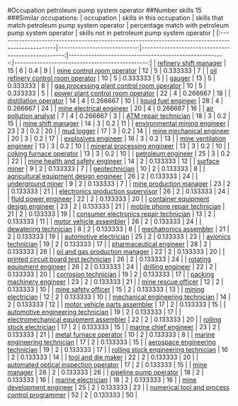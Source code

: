 #Occupation petroleum pump system operator
##Number skills 15
###Similar occupations:
| occupation                                                                                        |   skills in this occupation |   skills that match petroleum pump system operator |   percentage match with petroleum pump system operator |   skills not in petroleum pump system operator |
|:--------------------------------------------------------------------------------------------------|----------------------------:|---------------------------------------------------:|-------------------------------------------------------:|-----------------------------------------------:|
| [refinery shift manager](refinery_shift_manager.md)                                               |                          15 |                                                  6 |                                               0.4      |                                              9 |
| [mine control room operator](mine_control_room_operator.md)                                       |                          12 |                                                  5 |                                               0.333333 |                                              7 |
| [oil refinery control room operator](oil_refinery_control_room_operator.md)                       |                          10 |                                                  5 |                                               0.333333 |                                              5 |
| [gauger](gauger.md)                                                                               |                          13 |                                                  5 |                                               0.333333 |                                              8 |
| [gas processing plant control room operator](gas_processing_plant_control_room_operator.md)       |                          10 |                                                  5 |                                               0.333333 |                                              5 |
| [power plant control room operator](power_plant_control_room_operator.md)                         |                          22 |                                                  4 |                                               0.266667 |                                             18 |
| [distillation operator](distillation_operator.md)                                                 |                          14 |                                                  4 |                                               0.266667 |                                             10 |
| [liquid fuel engineer](liquid_fuel_engineer.md)                                                   |                          28 |                                                  4 |                                               0.266667 |                                             24 |
| [mine electrical engineer](mine_electrical_engineer.md)                                           |                          20 |                                                  4 |                                               0.266667 |                                             16 |
| [air pollution analyst](air_pollution_analyst.md)                                                 |                           7 |                                                  4 |                                               0.266667 |                                              3 |
| [ATM repair technician](ATM_repair_technician.md)                                                 |                          18 |                                                  3 |                                               0.2      |                                             15 |
| [mine shift manager](mine_shift_manager.md)                                                       |                          14 |                                                  3 |                                               0.2      |                                             11 |
| [environmental mining engineer](environmental_mining_engineer.md)                                 |                          23 |                                                  3 |                                               0.2      |                                             20 |
| [mud logger](mud_logger.md)                                                                       |                          17 |                                                  3 |                                               0.2      |                                             14 |
| [mine mechanical engineer](mine_mechanical_engineer.md)                                           |                          20 |                                                  3 |                                               0.2      |                                             17 |
| [explosives engineer](explosives_engineer.md)                                                     |                          16 |                                                  3 |                                               0.2      |                                             13 |
| [mine ventilation engineer](mine_ventilation_engineer.md)                                         |                          13 |                                                  3 |                                               0.2      |                                             10 |
| [mineral processing engineer](mineral_processing_engineer.md)                                     |                          13 |                                                  3 |                                               0.2      |                                             10 |
| [coking furnace operator](coking_furnace_operator.md)                                             |                          13 |                                                  3 |                                               0.2      |                                             10 |
| [petroleum engineer](petroleum_engineer.md)                                                       |                          25 |                                                  3 |                                               0.2      |                                             22 |
| [mine health and safety engineer](mine_health_and_safety_engineer.md)                             |                          14 |                                                  2 |                                               0.133333 |                                             12 |
| [surface miner](surface_miner.md)                                                                 |                           9 |                                                  2 |                                               0.133333 |                                              7 |
| [geotechnician](geotechnician.md)                                                                 |                          10 |                                                  2 |                                               0.133333 |                                              8 |
| [agricultural equipment design engineer](agricultural_equipment_design_engineer.md)               |                          26 |                                                  2 |                                               0.133333 |                                             24 |
| [underground miner](underground_miner.md)                                                         |                           9 |                                                  2 |                                               0.133333 |                                              7 |
| [mine production manager](mine_production_manager.md)                                             |                          23 |                                                  2 |                                               0.133333 |                                             21 |
| [electronics production supervisor](electronics_production_supervisor.md)                         |                          26 |                                                  2 |                                               0.133333 |                                             24 |
| [fluid power engineer](fluid_power_engineer.md)                                                   |                          22 |                                                  2 |                                               0.133333 |                                             20 |
| [container equipment design engineer](container_equipment_design_engineer.md)                     |                          23 |                                                  2 |                                               0.133333 |                                             21 |
| [mobile phone repair technician](mobile_phone_repair_technician.md)                               |                          21 |                                                  2 |                                               0.133333 |                                             19 |
| [consumer electronics repair technician](consumer_electronics_repair_technician.md)               |                          13 |                                                  2 |                                               0.133333 |                                             11 |
| [motor vehicle assembler](motor_vehicle_assembler.md)                                             |                          26 |                                                  2 |                                               0.133333 |                                             24 |
| [dewatering technician](dewatering_technician.md)                                                 |                           8 |                                                  2 |                                               0.133333 |                                              6 |
| [mechatronics assembler](mechatronics_assembler.md)                                               |                          21 |                                                  2 |                                               0.133333 |                                             19 |
| [automotive electrician](automotive_electrician.md)                                               |                          25 |                                                  2 |                                               0.133333 |                                             23 |
| [avionics technician](avionics_technician.md)                                                     |                          19 |                                                  2 |                                               0.133333 |                                             17 |
| [pharmaceutical engineer](pharmaceutical_engineer.md)                                             |                          28 |                                                  2 |                                               0.133333 |                                             26 |
| [oil and gas production manager](oil_and_gas_production_manager.md)                               |                          22 |                                                  2 |                                               0.133333 |                                             20 |
| [printed circuit board test technician](printed_circuit_board_test_technician.md)                 |                          26 |                                                  2 |                                               0.133333 |                                             24 |
| [rotating equipment engineer](rotating_equipment_engineer.md)                                     |                          26 |                                                  2 |                                               0.133333 |                                             24 |
| [drilling engineer](drilling_engineer.md)                                                         |                          22 |                                                  2 |                                               0.133333 |                                             20 |
| [corrosion technician](corrosion_technician.md)                                                   |                          19 |                                                  2 |                                               0.133333 |                                             17 |
| [packing machinery engineer](packing_machinery_engineer.md)                                       |                          23 |                                                  2 |                                               0.133333 |                                             21 |
| [mine rescue officer](mine_rescue_officer.md)                                                     |                          12 |                                                  2 |                                               0.133333 |                                             10 |
| [mine safety officer](mine_safety_officer.md)                                                     |                          15 |                                                  2 |                                               0.133333 |                                             13 |
| [mining electrician](mining_electrician.md)                                                       |                          12 |                                                  2 |                                               0.133333 |                                             10 |
| [mechanical engineering technician](mechanical_engineering_technician.md)                         |                          14 |                                                  2 |                                               0.133333 |                                             12 |
| [motor vehicle parts assembler](motor_vehicle_parts_assembler.md)                                 |                          17 |                                                  2 |                                               0.133333 |                                             15 |
| [automotive engineering technician](automotive_engineering_technician.md)                         |                          19 |                                                  2 |                                               0.133333 |                                             17 |
| [electromechanical equipment assembler](electromechanical_equipment_assembler.md)                 |                          22 |                                                  2 |                                               0.133333 |                                             20 |
| [rolling stock electrician](rolling_stock_electrician.md)                                         |                          17 |                                                  2 |                                               0.133333 |                                             15 |
| [marine chief engineer](marine_chief_engineer.md)                                                 |                          23 |                                                  2 |                                               0.133333 |                                             21 |
| [metal furnace operator](metal_furnace_operator.md)                                               |                          10 |                                                  2 |                                               0.133333 |                                              8 |
| [marine engineering technician](marine_engineering_technician.md)                                 |                          17 |                                                  2 |                                               0.133333 |                                             15 |
| [aerospace engineering technician](aerospace_engineering_technician.md)                           |                          19 |                                                  2 |                                               0.133333 |                                             17 |
| [rolling stock engineering technician](rolling_stock_engineering_technician.md)                   |                          16 |                                                  2 |                                               0.133333 |                                             14 |
| [tool and die maker](tool_and_die_maker.md)                                                       |                          22 |                                                  2 |                                               0.133333 |                                             20 |
| [automated optical inspection operator](automated_optical_inspection_operator.md)                 |                          17 |                                                  2 |                                               0.133333 |                                             15 |
| [mine manager](mine_manager.md)                                                                   |                          28 |                                                  2 |                                               0.133333 |                                             26 |
| [pipeline pump operator](pipeline_pump_operator.md)                                               |                          18 |                                                  2 |                                               0.133333 |                                             16 |
| [marine electrician](marine_electrician.md)                                                       |                          18 |                                                  2 |                                               0.133333 |                                             16 |
| [mine development engineer](mine_development_engineer.md)                                         |                          25 |                                                  2 |                                               0.133333 |                                             23 |
| [numerical tool and process control programmer](numerical_tool_and_process_control_programmer.md) |                          52 |                                                  2 |                                               0.133333 |                                             50 |
